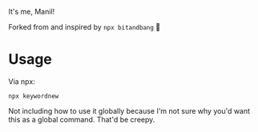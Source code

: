 It's me, Manil!

Forked from and inspired by `npx bitandbang` 💛

# Usage
Via npx:
```
npx keywordnew
```

Not including how to use it globally because I'm not sure why you'd want this as a global command. That'd be creepy.